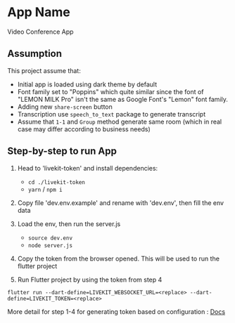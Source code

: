 # App Name

Video Conference App

## Assumption

This project assume that:

- Initial app is loaded using dark theme by default
- Font family set to "Poppins" which quite similar since the font of "LEMON MILK Pro" isn't the same as Google Font's "Lemon" font family. 
- Adding new `share-screen` button
- Transcription use `speech_to_text` package to generate transcript
- Assume that `1-1` and `Group` method generate same room (which in real case may differ according to business needs)

## Step-by-step to run App

1. Head to 'livekit-token' and install dependencies:
    - `cd ./livekit-token`
    - `yarn` / `npm i`
2. Copy file 'dev.env.example' and rename with 'dev.env', then fill the env data
3. Load the env, then run the server.js
    - `source dev.env`
    - `node server.js`
4. Copy the token from the browser opened. This will be used to run the flutter project

5. Run Flutter project by using the token from step 4
```
flutter run --dart-define=LIVEKIT_WEBSOCKET_URL=<replace> --dart-define=LIVEKIT_TOKEN=<replace>
```

More detail for step 1-4 for
generating token based on configuration : [Docs](https://docs.livekit.io/realtime/server/generating-tokens/)
